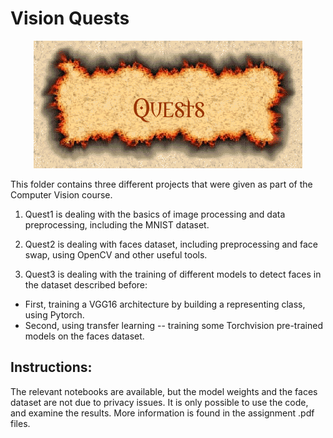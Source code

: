 # **Vision Quests** #

<p align="center">
  <img src="quests.jpg">
</p>

This folder contains three different projects that were given as part of the Computer Vision course.

1. Quest1 is dealing with the basics of image processing and data preprocessing, including the MNIST dataset.

2. Quest2 is dealing with faces dataset, including preprocessing and face swap, using OpenCV and other useful tools.

3. Quest3 is dealing with the training of different models to detect faces in the dataset described before:
- First, training a VGG16 architecture by building a representing class, using Pytorch.
- Second, using transfer learning -- training some Torchvision pre-trained models on the faces dataset.

## Instructions: ##
The relevant notebooks are available, but the model weights and the faces dataset are not due to privacy issues. It is only possible to use the code, and examine the results.
More information is found in the assignment .pdf files.



